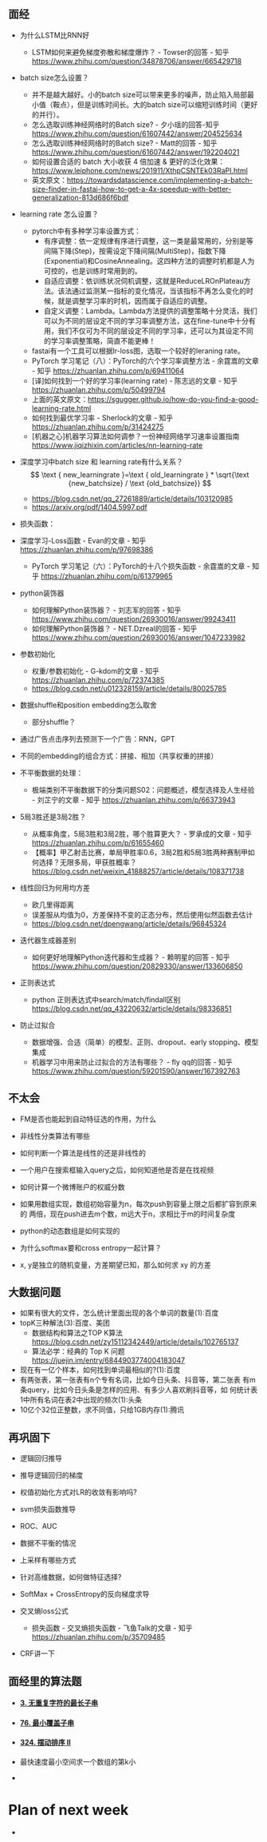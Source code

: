 ## 面经

- 为什么LSTM比RNN好

  - LSTM如何来避免梯度弥散和梯度爆炸？ - Towser的回答 - 知乎 https://www.zhihu.com/question/34878706/answer/665429718

- batch size怎么设置？

  - 并不是越大越好。小的batch size可以带来更多的噪声，防止陷入局部最小值（鞍点），但是训练时间长。大的batch size可以缩短训练时间（更好的并行）。
  - 怎么选取训练神经网络时的Batch size? - 夕小瑶的回答-知乎 https://www.zhihu.com/question/61607442/answer/204525634
  - 怎么选取训练神经网络时的Batch size? - Matt的回答 - 知乎 https://www.zhihu.com/question/61607442/answer/192204021
  - 如何设置合适的 batch 大小收获 4 倍加速 & 更好的泛化效果：https://www.leiphone.com/news/201911/XthpCSNTEk03RaPI.html
  - 英文原文：https://towardsdatascience.com/implementing-a-batch-size-finder-in-fastai-how-to-get-a-4x-speedup-with-better-generalization-813d686f6bdf

- learning rate 怎么设置？

  - pytorch中有多种学习率设置方式：
    - 有序调整：依一定规律有序进行调整，这一类是最常用的，分别是等间隔下降(Step)，按需设定下降间隔(MultiStep)，指数下降(Exponential)和CosineAnnealing。这四种方法的调整时机都是人为可控的，也是训练时常用到的。
    - 自适应调整：依训练状况伺机调整，这就是ReduceLROnPlateau方法。该法通过监测某一指标的变化情况，当该指标不再怎么变化的时候，就是调整学习率的时机，因而属于自适应的调整。
    - 自定义调整：Lambda。Lambda方法提供的调整策略十分灵活，我们可以为不同的层设定不同的学习率调整方法，这在fine-tune中十分有用，我们不仅可为不同的层设定不同的学习率，还可以为其设定不同的学习率调整策略，简直不能更棒！
  - fastai有一个工具可以根据lr-loss图，选取一个较好的leraning rate。
  - PyTorch 学习笔记（八）：PyTorch的六个学习率调整方法 - 余霆嵩的文章 - 知乎 https://zhuanlan.zhihu.com/p/69411064
  - [译]如何找到一个好的学习率(learning rate) - 陈志远的文章 - 知乎 https://zhuanlan.zhihu.com/p/50499794
  - 上面的英文原文：https://sgugger.github.io/how-do-you-find-a-good-learning-rate.html
  - 如何找到最优学习率 - Sherlock的文章 - 知乎 https://zhuanlan.zhihu.com/p/31424275
  - [机器之心]机器学习算法如何调参？一份神经网络学习速率设置指南 https://www.jiqizhixin.com/articles/nn-learning-rate

- 深度学习中batch size 和 learning rate有什么关系？
  $$
  \text { new_learningrate }=\text { old_learningrate } * \sqrt{\text {new_batchsize} / \text {old_batchsize}}
  $$

  - https://blog.csdn.net/qq_27261889/article/details/103120985 
  - https://arxiv.org/pdf/1404.5997.pdf 

- 损失函数：
  
- 深度学习-Loss函数 - Evan的文章 - 知乎 https://zhuanlan.zhihu.com/p/97698386
  - PyTorch 学习笔记（六）：PyTorch的十八个损失函数 - 余霆嵩的文章 - 知乎 https://zhuanlan.zhihu.com/p/61379965
  
- python装饰器
  - 如何理解Python装饰器？ - 刘志军的回答 - 知乎 https://www.zhihu.com/question/26930016/answer/99243411
  - 如何理解Python装饰器？ - NET.Dzreal的回答 - 知乎 https://www.zhihu.com/question/26930016/answer/1047233982

- 参数初始化
  - 权重/参数初始化 - G-kdom的文章 - 知乎 https://zhuanlan.zhihu.com/p/72374385
  - https://blog.csdn.net/u012328159/article/details/80025785

- 数据shuffle和position embedding怎么取舍
  - 部分shuffle？
- 通过广告点击序列去预测下一个广告：RNN，GPT
- 不同的embedding的组合方式：拼接、相加（共享权重的拼接）

- 不平衡数据的处理：
  - 极端类别不平衡数据下的分类问题S02：问题概述，模型选择及人生经验 - 刘芷宁的文章 - 知乎 https://zhuanlan.zhihu.com/p/66373943

- 5局3胜还是3局2胜？
  - 从概率角度，5局3胜和3局2胜，哪个胜算更大？ - 罗承成的文章 - 知乎 https://zhuanlan.zhihu.com/p/61655460
  - 【概率】甲乙射击比赛，单局甲胜率0.6，3局2胜和5局3胜两种赛制甲如何选择？无限多局，甲获胜概率？ https://blog.csdn.net/weixin_41888257/article/details/108371738

- 线性回归为何用均方差
  - 欧几里得距离
  - 误差服从均值为0，方差保持不变的正态分布，然后使用似然函数去估计
  - https://blog.csdn.net/dpengwang/article/details/96845324

- 迭代器生成器差别
  - 如何更好地理解Python迭代器和生成器？ - 赖明星的回答 - 知乎 https://www.zhihu.com/question/20829330/answer/133606850
- 正则表达式
  - python 正则表达式中search/match/findall区别 https://blog.csdn.net/qq_43220632/article/details/98336851 
- 防止过拟合
  - 数据增强、合适（简单）的模型、正则、dropout、early stopping、模型集成
  - 机器学习中用来防止过拟合的方法有哪些？ - fly qq的回答 - 知乎 https://www.zhihu.com/question/59201590/answer/167392763



## 不太会

- FM是否也能起到自动特征选的作用，为什么
- 非线性分类算法有哪些
- 如何判断一个算法是线性的还是非线性的
- 一个用户在搜索框输入query之后，如何知道他是否是在找视频
- 如何计算一个微博账户的权威分数
- 如果用数组实现，数组初始容量为n，每次push到容量上限之后都扩容到原来的 两倍，现在push进去m个数，m远大于n，求相比于m的时间复杂度

- python的动态数组是如何实现的
- 为什么softmax要和cross entropy一起计算？
- x, y是独立的随机变量，方差期望已知，那么如何求 xy 的方差

## 大数据问题

- 如果有很大的文件，怎么统计里面出现的各个单词的数量(1):百度 
- topK三种解法(3):百度、美团 
  - 数据结构和算法之TOP K算法 https://blog.csdn.net/zy15112342449/article/details/102765137
  - 算法必学：经典的 Top K 问题 https://juejin.im/entry/6844903774004183047
- 现在有一亿个样本，如何找到单词最相似的?(1):百度 
- 有两张表，第一张表有n个专有名词，比如今日头条、抖音等，第二张表 有m条query，比如今日头条是怎样的应用、有多少人喜欢刷抖音等，如 何统计表1中所有名词在表2中出现的频次(1):头条 
- 10亿个32位正整数，求不同值，只给1GB内存(1):腾讯



## 再巩固下

- 逻辑回归推导
- 推导逻辑回归的梯度
- 权值初始化方式对LR的收敛有影响吗?
- svm损失函数推导
- ROC、AUC
- 数据不平衡的情况
- 上采样有哪些方式
- 针对高维数据，如何做特征选择?
- SoftMax + CrossEntropy的反向梯度求导
- 交叉熵loss公式
  - 损失函数 - 交叉熵损失函数 - 飞鱼Talk的文章 - 知乎 https://zhuanlan.zhihu.com/p/35709485

- CRF讲一下



## 面经里的算法题

- #### [3. 无重复字符的最长子串](https://leetcode-cn.com/problems/longest-substring-without-repeating-characters/)

- #### [76. 最小覆盖子串](https://leetcode-cn.com/problems/minimum-window-substring/)

- #### [324. 摆动排序 II](https://leetcode-cn.com/problems/wiggle-sort-ii/)

- 最快速度最小空间求一个数组的第k小

- 



# Plan of next week

- 



